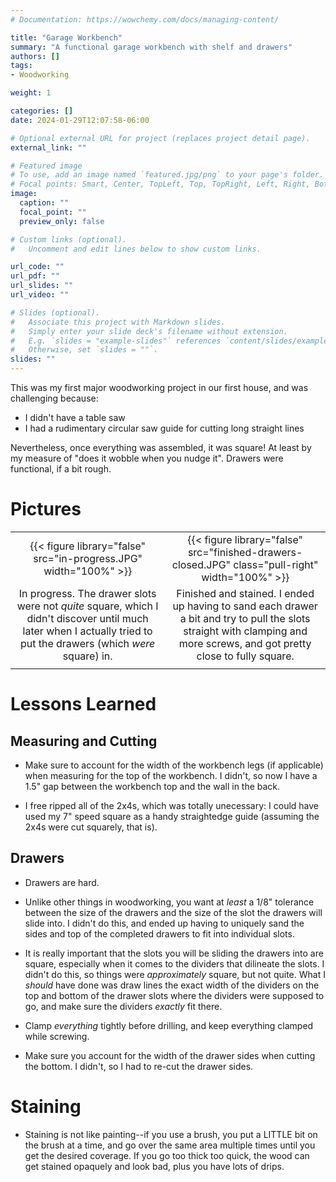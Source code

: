 ```yaml
---
# Documentation: https://wowchemy.com/docs/managing-content/

title: "Garage Workbench"
summary: "A functional garage workbench with shelf and drawers"
authors: []
tags:
- Woodworking

weight: 1

categories: []
date: 2024-01-29T12:07:58-06:00

# Optional external URL for project (replaces project detail page).
external_link: ""

# Featured image
# To use, add an image named `featured.jpg/png` to your page's folder.
# Focal points: Smart, Center, TopLeft, Top, TopRight, Left, Right, BottomLeft, Bottom, BottomRight.
image:
  caption: ""
  focal_point: ""
  preview_only: false

# Custom links (optional).
#   Uncomment and edit lines below to show custom links.

url_code: ""
url_pdf: ""
url_slides: ""
url_video: ""

# Slides (optional).
#   Associate this project with Markdown slides.
#   Simply enter your slide deck's filename without extension.
#   E.g. `slides = "example-slides"` references `content/slides/example-slides.md`.
#   Otherwise, set `slides = ""`.
slides: ""
---
```


This was my first major woodworking project in our first house, and was
challenging because:

- I didn't have a table saw
- I had a rudimentary circular saw guide for cutting long straight lines

Nevertheless, once everything was assembled, it was square! At least by my
measure of "does it wobble when you nudge it". Drawers were functional, if a bit
rough.

# Pictures

|                                                                                                                                                                    |                                                                                                                                                                           |
|:------------------------------------------------------------------------------------------------------------------------------------------------------------------:|:-------------------------------------------------------------------------------------------------------------------------------------------------------------------------:|
| {{< figure library="false" src="in-progress.JPG" width="100%" >}}                                                                                                  | {{< figure library="false" src="finished-drawers-closed.JPG"  class="pull-right" width="100%" >}}                                                                         |
| In progress. The drawer slots were not _quite_ square, which I didn't discover until much later when I actually tried to put the drawers (which _were_ square) in. | Finished and stained. I ended up having to sand each drawer a bit and try to pull the slots straight with clamping and more screws, and got pretty close to fully square. |
|                                                                                                                                                                    |                                                                                                                                                                           |


# Lessons Learned

## Measuring and Cutting

- Make sure to account for the width of the workbench legs (if applicable) when
  measuring for the top of the workbench. I didn't, so now I have a 1.5" gap
  between the workbench top and the wall in the back.

- I free ripped all of the 2x4s, which was totally unecessary: I could have used
  my 7" speed square as a handy straightedge guide (assuming the 2x4s were cut
  squarely, that is).

## Drawers

- Drawers are hard.

- Unlike other things in woodworking, you want at _least_ a 1/8" tolerance
  between the size of the drawers and the size of the slot the drawers will
  slide into. I didn't do this, and ended up having to uniquely sand the sides
  and top of the completed drawers to fit into individual slots.

- It is really important that the slots you will be sliding the drawers into are
  square, especially when it comes to the dividers that dilineate the slots. I
  didn't do this, so things were _approximately_ square, but not quite. What I
  _should_ have done was draw lines the exact width of the dividers on the top
  and bottom of the drawer slots where the dividers were supposed to go, and
  make sure the dividers _exactly_ fit there.

- Clamp _everything_ tightly before drilling, and keep everything clamped while
  screwing.

- Make sure you account for the width of the drawer sides when cutting the
  bottom. I didn't, so I had to re-cut the drawer sides.

# Staining

- Staining is not like painting--if you use a brush, you put a LITTLE bit on the
  brush at a time, and go over the same area multiple times until you get the
  desired coverage. If you go too thick too quick, the wood can get stained
  opaquely and look bad, plus you have lots of drips.
